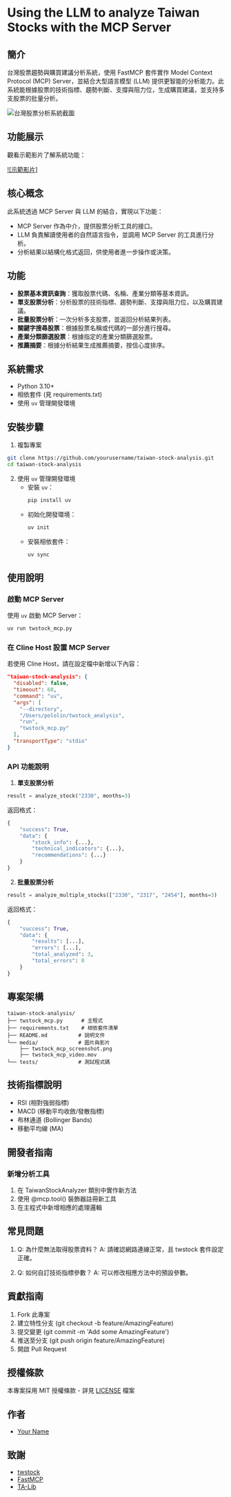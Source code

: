 # Using the LLM to analyze Taiwan Stocks with the MCP Server

## 簡介
台灣股票趨勢與購買建議分析系統，使用 FastMCP 套件實作 Model Context Protocol (MCP) Server，並結合大型語言模型 (LLM) 提供更智能的分析能力。此系統能根據股票的技術指標、趨勢判斷、支撐與阻力位，生成購買建議，並支持多支股票的批量分析。

![台灣股票分析系統截圖](media/twstock_mcp_screenshot.png)

## 功能展示
觀看示範影片了解系統功能：

[![示範影片]](media/twstock_mcp_video.mp4)

## 核心概念
此系統透過 MCP Server 與 LLM 的結合，實現以下功能：
- MCP Server 作為中介，提供股票分析工具的接口。
- LLM 負責解讀使用者的自然語言指令，並調用 MCP Server 的工具進行分析。
- 分析結果以結構化格式返回，供使用者進一步操作或決策。

## 功能
- **股票基本資訊查詢**：獲取股票代碼、名稱、產業分類等基本資訊。
- **單支股票分析**：分析股票的技術指標、趨勢判斷、支撐與阻力位，以及購買建議。
- **批量股票分析**：一次分析多支股票，並返回分析結果列表。
- **關鍵字搜尋股票**：根據股票名稱或代碼的一部分進行搜尋。
- **產業分類篩選股票**：根據指定的產業分類篩選股票。
- **推薦摘要**：根據分析結果生成推薦摘要，按信心度排序。

## 系統需求
- Python 3.10+
- 相依套件 (見 requirements.txt)
- 使用 `uv` 管理開發環境

## 安裝步驟
1. 複製專案
```bash
git clone https://github.com/yourusername/taiwan-stock-analysis.git
cd taiwan-stock-analysis
```

2. 使用 `uv` 管理開發環境
   - 安裝 `uv`：
     ```bash
     pip install uv
     ```
   - 初始化開發環境：
     ```bash
     uv init
     ```
   - 安裝相依套件：
     ```bash
     uv sync
     ```

## 使用說明
### 啟動 MCP Server
使用 `uv` 啟動 MCP Server：
```bash
uv run twstock_mcp.py
```

### 在 Cline Host 設置 MCP Server
若使用 Cline Host，請在設定檔中新增以下內容：
```json
"taiwan-stock-analysis": {
  "disabled": false,
  "timeout": 60,
  "command": "uv",
  "args": [
    "--directory",
    "/Users/pololin/twstock_analysis",
    "run",
    "twstock_mcp.py"
  ],
  "transportType": "stdio"
}
```

### API 功能說明
1. **單支股票分析**
```python
result = analyze_stock("2330", months=3)
```
返回格式：
```python
{
    "success": True,
    "data": {
        "stock_info": {...},
        "technical_indicators": {...},
        "recommendations": {...}
    }
}
```

2. **批量股票分析**
```python
result = analyze_multiple_stocks(["2330", "2317", "2454"], months=3)
```
返回格式：
```python
{
    "success": True,
    "data": {
        "results": [...],
        "errors": [...],
        "total_analyzed": 3,
        "total_errors": 0
    }
}
```

## 專案架構
```
taiwan-stock-analysis/
├── twstock_mcp.py      # 主程式
├── requirements.txt    # 相依套件清單
├── README.md          # 說明文件
└── media/             # 圖片與影片
    ├── twstock_mcp_screenshot.png
    ├── twstock_mcp_video.mov
└── tests/             # 測試程式碼
```

## 技術指標說明
- RSI (相對強弱指標)
- MACD (移動平均收斂/發散指標)
- 布林通道 (Bollinger Bands)
- 移動平均線 (MA)

## 開發者指南
### 新增分析工具
1. 在 TaiwanStockAnalyzer 類別中實作新方法
2. 使用 @mcp.tool() 裝飾器註冊新工具
3. 在主程式中新增相應的處理邏輯

## 常見問題
1. Q: 為什麼無法取得股票資料？
   A: 請確認網路連線正常，且 twstock 套件設定正確。

2. Q: 如何自訂技術指標參數？
   A: 可以修改相應方法中的預設參數。

## 貢獻指南
1. Fork 此專案
2. 建立特性分支 (git checkout -b feature/AmazingFeature)
3. 提交變更 (git commit -m 'Add some AmazingFeature')
4. 推送至分支 (git push origin feature/AmazingFeature)
5. 開啟 Pull Request

## 授權條款
本專案採用 MIT 授權條款 - 詳見 [LICENSE](LICENSE) 檔案

## 作者
- [Your Name](https://github.com/yourusername)

## 致謝
- [twstock](https://github.com/mlouielu/twstock)
- [FastMCP](https://github.com/microsoft/FastMCP)
- [TA-Lib](https://github.com/mrjbq7/ta-lib)